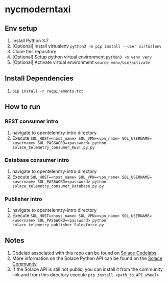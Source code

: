 # nycmoderntaxi

## Env setup
1. Install Python 3.7
1. [Optional] Install virtualenv `python3 -m pip install --user virtualenv`
1. Clone this repository
1. [Optional] Setup python virtual environment `python3 -m venv venv`
1. [Optional] Activate virtual environment `source venv/bin/activate`

## Install Dependencies 
1. `pip install -r requirements.txt`

## How to run

### REST consumer intro
1. navigate to opentelemtry-intro directory
1. Execute `SOL_HOST=<host_name> SOL_VPN=<vpn_name> SOL_USERNAME=<username> SOL_PASSWORD=<password> python solace_telemetry_consumer_REST.py.py`

### Database consumer intro
1. navigate to opentelemtry-intro directory
1. Execute `SOL_HOST=<host_name> SOL_VPN=<vpn_name> SOL_USERNAME=<username> SOL_PASSWORD=<password> python solace_telemetry_consumer_Database.py.py`

### Publisher intro
1. navigate to opentelemtry-intro directory
1. Execute `SOL_HOST=<host_name> SOL_VPN=<vpn_name> SOL_USERNAME=<username> SOL_PASSWORD=<password> python solace_telemetry_publisher_Salesforce.py`

## Notes
1. Codelab associated with this repo can be found on [Solace Codelabs](https://codelabs.solace.dev/codelabs/opentelemetry-intro)
1. More information on the Solace Python API can be found on the [Solace Community](https://solace.community/discussion/336/python-whos-in-for-a-real-treat)
1. If the Solace API is still not public, you can install it from the community link and from this directory execute `pip install <path_to_API_wheel>`